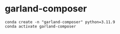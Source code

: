 # garland-composer

```
conda create -n "garland-composer" python=3.11.9
conda activate garland-composer
```